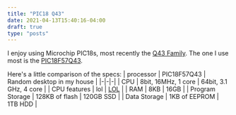 ```yaml
---
title: "PIC18 Q43"
date: 2021-04-13T15:40:16-04:00
draft: true
type: "posts"
---
```


I enjoy using Microchip PIC18s, most recently the [Q43 Family](https://www.microchip.com/en-us/products/microcontrollers-and-microprocessors/8-bit-mcus/pic-mcus/pic18-q43). The one I use most is the [PIC18F57Q43](https://www.microchip.com/wwwproducts/en/PIC18F57Q43). 

Here's a little comparison of the specs:
| processor | PIC18F57Q43 | Random desktop in my house |
|-|-|-|
| CPU | 8bit, 16MHz, 1 core | 64bit, 3.1 GHz, 4 core |
| CPU features | lol | [LOL](https://ark.intel.com/content/www/us/en/ark/products/52207/intel-core-i5-2400-processor-6m-cache-up-to-3-40-ghz.html) |
| RAM | 8KB | 16GB |
| Program Storage | 128KB of flash | 120GB SSD |
| Data Storage | 1KB of EEPROM | 1TB HDD |